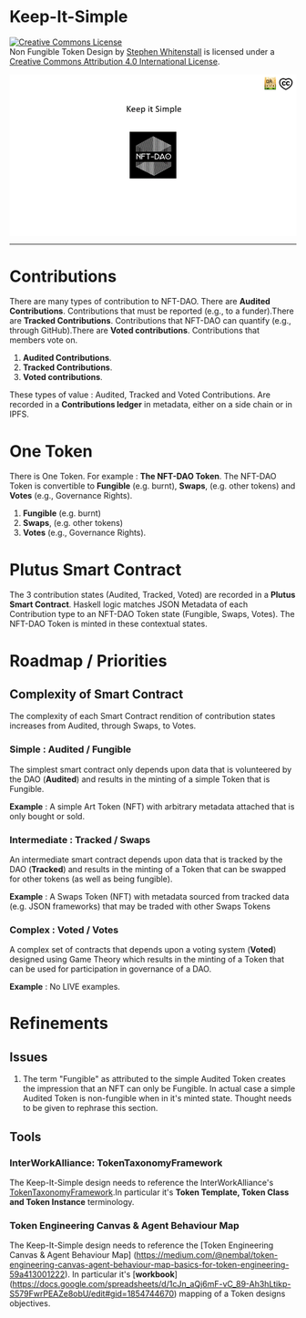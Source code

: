# Keep-It-Simple

<a rel="license" href="http://creativecommons.org/licenses/by/4.0/"><img alt="Creative Commons License" style="border-width:0" src="https://i.creativecommons.org/l/by/4.0/88x31.png" /></a><br /><span xmlns:dct="http://purl.org/dc/terms/" href="http://purl.org/dc/dcmitype/Text" property="dct:title" rel="dct:type">Non Fungible Token Design</span> by <a xmlns:cc="http://creativecommons.org/ns#" href="https://github.com/Quality-Assurance-DAO" property="cc:attributionName" rel="cc:attributionURL">Stephen Whitenstall</a> is licensed under a <a rel="license" href="http://creativecommons.org/licenses/by/4.0/">Creative Commons Attribution 4.0 International License</a>.

<img src="/Documents/Binary/Keep it Simple.gif" align="center" width="1000">

<hr>

# Contributions

There are many types of contribution to NFT-DAO. There are **Audited Contributions**. Contributions that must be reported (e.g., to a funder).There are **Tracked Contributions**. Contributions that NFT-DAO can quantify (e.g., through GitHub).There are **Voted contributions**. Contributions that members vote on.

1. **Audited Contributions**. 
1. **Tracked Contributions**. 
1. **Voted contributions**. 

These types of value : Audited, Tracked and Voted Contributions. Are recorded in a **Contributions ledger** in metadata, either on a side chain or in IPFS.

# One Token

There is One Token. For example : **The NFT-DAO Token**. The NFT-DAO Token is convertible to **Fungible** (e.g. burnt), **Swaps**, (e.g. other tokens) and **Votes** (e.g., Governance Rights).

1. **Fungible** (e.g. burnt)
2. **Swaps**, (e.g. other tokens)
3. **Votes** (e.g., Governance Rights).

# Plutus Smart Contract

The 3 contribution states (Audited, Tracked, Voted) are recorded in a **Plutus Smart Contract**. Haskell logic matches JSON Metadata of each Contribution type to an NFT-DAO Token state (Fungible, Swaps, Votes). The NFT-DAO Token is minted in these contextual states.

# Roadmap / Priorities

## Complexity of Smart Contract

The complexity of each Smart Contract rendition of contribution states increases from Audited, through Swaps, to Votes.

### Simple : Audited / Fungible

The simplest smart contract only depends upon data that is volunteered by the DAO (**Audited**) and results in the minting of a simple Token that is Fungible.

**Example** : A simple Art Token (NFT) with arbitrary metadata attached that is only bought or sold.

### Intermediate : Tracked / Swaps

An intermediate smart contract depends upon data that is tracked by the DAO (**Tracked**) and results in the minting of a Token that can be swapped for other tokens (as well as being fungible).

**Example** : A Swaps Token (NFT) with metadata sourced from tracked data (e.g. JSON frameworks) that may be traded with other Swaps Tokens

### Complex : Voted / Votes

A complex set of contracts that depends upon a voting system (**Voted**) designed using Game Theory which results in the minting of a Token that can be used for participation in governance of a DAO.

**Example** : No LIVE examples.

# Refinements

## Issues

1. The term "Fungible" as attributed to the simple Audited Token creates the impression that an NFT can only be Fungible. In actual case a simple Audited Token is non-fungible when in it's minted state. Thought needs to be given to rephrase this section.

## Tools

### InterWorkAlliance: TokenTaxonomyFramework 

The Keep-It-Simple design needs to reference the InterWorkAlliance's [TokenTaxonomyFramework](https://github.com/InterWorkAlliance/TokenTaxonomyFramework).In particular it's **Token Template, Token Class and Token Instance** terminology. 

### Token Engineering Canvas & Agent Behaviour Map 

The Keep-It-Simple design needs to reference the [Token Engineering Canvas & Agent Behaviour Map] (https://medium.com/@nembal/token-engineering-canvas-agent-behaviour-map-basics-for-token-engineering-59a413001222). In particular it's [**workbook**] (https://docs.google.com/spreadsheets/d/1cJn_aQj6mF-vC_89-Ah3hLtikp-S579FwrPEAZe8obU/edit#gid=1854744670) mapping of a Token designs objectives.




